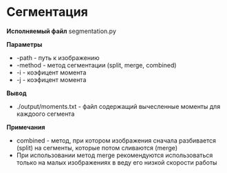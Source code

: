 # Cегментация 

**Исполняемый файл** segmentation.py

**Параметры**
- -path - путь к изображению
- -method - метод сегментации (split, merge, combined)
- -i - коэфицент момента
- -j - коэфицент момента

**Вывод**
* ./output/moments.txt - файл содержащий вычесленные моменты для каждоого сегмента

**Примечания**
* combined - метод, при котором изображения сначала разбивается (split) на сегменты, которые потом сливаются (merge)
* При использовании метод merge рекомендуются использоваться только на малых изображениях в веду его низкой скорости работы
